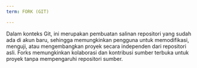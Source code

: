 ```yaml
---
term: FORK (GIT)

---
```

Dalam konteks Git, ini merupakan pembuatan salinan repositori yang sudah ada di akun baru, sehingga memungkinkan pengguna untuk memodifikasi, menguji, atau mengembangkan proyek secara independen dari repositori asli. Forks memungkinkan kolaborasi dan kontribusi sumber terbuka untuk proyek tanpa mempengaruhi repositori sumber.